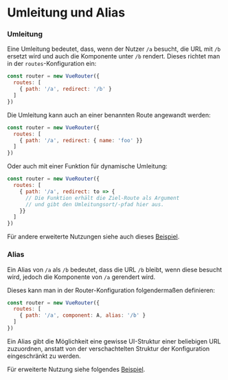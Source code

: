 # Umleitung und Alias

### Umleitung

Eine Umleitung bedeutet, dass, wenn der Nutzer `/a` besucht, die URL mit `/b` ersetzt wird und auch die Komponente unter `/b` rendert. Dieses richtet man in der `routes`-Konfiguration ein:


``` js
const router = new VueRouter({
  routes: [
    { path: '/a', redirect: '/b' }
  ]
})
```

Die Umleitung kann auch an einer benannten Route angewandt werden:

``` js
const router = new VueRouter({
  routes: [
    { path: '/a', redirect: { name: 'foo' }}
  ]
})
```

Oder auch mit einer Funktion für dynamische Umleitung:

``` js
const router = new VueRouter({
  routes: [
    { path: '/a', redirect: to => {
      // Die Funktion erhält die Ziel-Route als Argument
      // und gibt den Umleitungsort/-pfad hier aus.
    }}
  ]
})
```

Für andere erweiterte Nutzungen siehe auch dieses [Beispiel](https://github.com/vuejs/vue-router/blob/dev/examples/redirect/app.js).

### Alias

Ein Alias von `/a` als `/b` bedeutet, dass die URL `/b` bleibt, wenn diese besucht wird, jedoch die Komponente von `/a` gerendert wird.

Dieses kann man in der Router-Konfiguration folgendermaßen definieren:

``` js
const router = new VueRouter({
  routes: [
    { path: '/a', component: A, alias: '/b' }
  ]
})
```

Ein Alias gibt die Möglichkeit eine gewisse UI-Struktur einer
beliebigen URL zuzuordnen, anstatt von der verschachtelten Struktur der Konfiguration eingeschränkt zu werden.

Für erweiterte Nutzung siehe folgendes [Beispiel](https://github.com/vuejs/vue-router/blob/dev/examples/route-alias/app.js).
